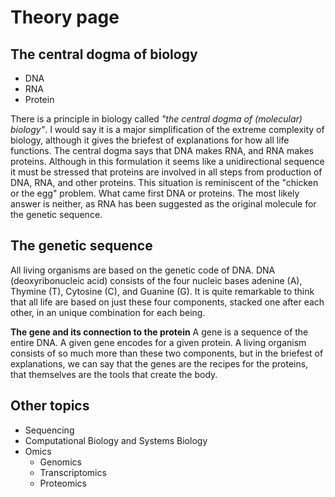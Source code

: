 # Theory page

## The central dogma of biology
* DNA
* RNA
* Protein

There is a principle in biology called *"the central dogma of (molecular) biology"*. I would say it is a major simplification of the extreme complexity of biology, although it gives the briefest of explanations for how all life functions. The central dogma says that DNA makes RNA, and RNA makes proteins. Although in this formulation it seems like a unidirectional sequence it must be stressed that proteins are involved in all steps from production of DNA, RNA, and other proteins. This situation is reminiscent of the "chicken or the egg" problem. What came first DNA or proteins. The most likely answer is neither, as RNA has been suggested as the original molecule for the genetic sequence.  

## The genetic sequence
All living organisms are based on the genetic code of DNA. DNA (deoxyribonucleic acid) consists of the four nucleic bases adenine (A), Thymine (T), Cytosine (C), and Guanine (G). It is quite remarkable to think that all life are based on just these four components, stacked one after each other, in an unique combination for each being. 

**The gene and its connection to the protein**
A gene is a sequence of the entire DNA. A given gene encodes for a given protein. A living organism consists of so much more than these two components, but in the briefest of explanations, we can say that the genes are the recipes for the proteins, that themselves are the tools that create the body. 



## Other topics
* Sequencing
* Computational Biology and Systems Biology
* Omics
    * Genomics
    * Transcriptomics
    * Proteomics
